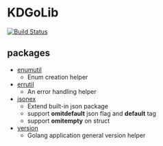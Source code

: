 KDGoLib
=======

[![Build Status](https://travis-ci.org/tsaikd/KDGoLib.svg?branch=master)](https://travis-ci.org/tsaikd/KDGoLib)

## packages

* [enumutil](enumutil)
	* Enum creation helper
* [errutil](errutil)
	* An error handling helper
* [jsonex](jsonex)
	* Extend built-in json package
	* support **omitdefault** json flag and **default** tag
	* support **omitempty** on struct
* [version](version)
	* Golang application general version helper
